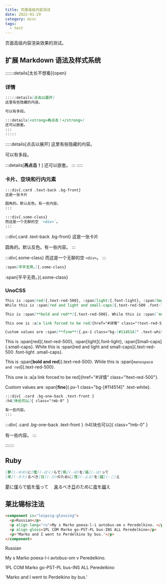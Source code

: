 ```yaml
---
title: 页面高级内容测试
date: 2022-01-29
category: misc
tags:
  - test
---
```


页面高级内容渲染效果的测试。

<!-- more -->

## 扩展 Markdown 语法及样式系统

:::::::details[太长不想看]{open}

### 详情

```markdown
:::::details[点击以展开] 
这里有些隐藏的内容。

可以有多段。

:::details[<strong>再点击！</strong>]
还可以嵌套。
:::
:::::
```

:::::details[点击以展开] 
这里有些隐藏的内容。

可以有多段。

:::details[<strong>再点击！</strong>]
还可以嵌套。
:::
:::::

### 卡片、空块和行内元素

```markdown
:::div{.card .text-back .bg-front}
这是一张卡片

圆角的。默认反色。有一些内容。
:::

:::div{.some-class}
而这是一个无聊的空 `<div>`。
:::
```

:::div{.card .text-back .bg-front}
这是一张卡片

圆角的。默认反色。有一些内容。
:::

:::div{.some-class}
而这是一个无聊的空 `<div>`。
:::

```markdown
:span[平平无奇。]{.some-class}
```

:span[平平无奇。]{.some-class}


### UnoCSS

```markdown
This is :span[red]{.text-red-500}, :span[light]{.font-light}, :span[Small-caps]{.small-caps}.
While this is :span[red and light and small-caps]{.text-red-500 .font-light .small-caps}.

This is :span[**bold and red**]{.text-red-500}. While this is :span[`monospace and red`]{.text-red-500}. 

This one is :a[a link forced to be red]{href="#详情" class="!text-red-500"}.

Custom values are :span[**fine**]{.px-1 class="bg-[#114514]" .text-white}.
```

This is :span[red]{.text-red-500}, :span[light]{.font-light}, :span[Small-caps]{.small-caps}.
While this is :span[red and light and small-caps]{.text-red-500 .font-light .small-caps}.

This is :span[**bold and red**]{.text-red-500}. While this is :span[`monospace and red`]{.text-red-500}. 

This one is :a[a link forced to be red]{href="#详情" class="!text-red-500"}.

Custom values are :span[**fine**]{.px-1 class="bg-[#114514]" .text-white}.

```markdown
:::div{ .card .bg-one-back .text-front }
:h4[块也可以]{ class="!mb-0" }

有一些内容。
:::
```

:::div{ .card .bg-one-back .text-front }
:h4[块也可以]{ class="!mb-0" }

有一些内容。
:::

:::::::

## Ruby

```markdown
[夢](-ゆめ)に[僕](-ぼく)らで[帆](-ほ)を[張](-は)って　
[来](-きた)るべき[日](-ひ)のために[夜](-よる)を[越](-こ)え
```

[夢](-ゆめ)に[僕](-ぼく)らで[帆](-ほ)を[張](-は)って　
[来](-きた)るべき[日](-ひ)のために[夜](-よる)を[越](-こ)え


## 莱比锡标注法

```html
<component is="leipzig-glossing">
  <p>Russian</p>
  <p align lang="ru">My s Marko poexa-l-i avtobus-om v Peredelkino. </p>
  <p align gloss>1PL COM Marko go-PST-PL bus-INS ALL Peredelkino</p>
  <p>'Marko and I went to Perdelkino by bus.'</p>
</component>
```

<component is="leipzig-glossing">
  <p>Russian</p>
  <p align lang="ru">My s Marko poexa-l-i avtobus-om v Peredelkino. </p>
  <p align gloss>1PL COM Marko go-PST-PL bus-INS ALL Peredelkino</p>
  <p>'Marko and I went to Perdelkino by bus.'</p>
</component>
